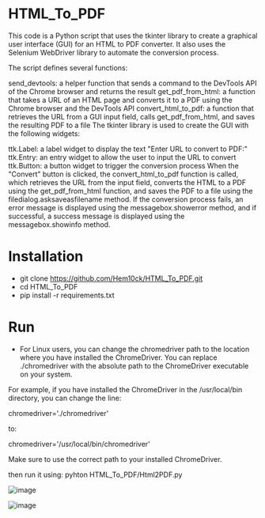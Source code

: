 # HTML_To_PDF
This code is a Python script that uses the tkinter library to create a graphical user interface (GUI) for an HTML to PDF converter. It also uses the Selenium WebDriver library to automate the conversion process.

The script defines several functions:

send_devtools: a helper function that sends a command to the DevTools API of the Chrome browser and returns the result
get_pdf_from_html: a function that takes a URL of an HTML page and converts it to a PDF using the Chrome browser and the DevTools API
convert_html_to_pdf: a function that retrieves the URL from a GUI input field, calls get_pdf_from_html, and saves the resulting PDF to a file
The tkinter library is used to create the GUI with the following widgets:

ttk.Label: a label widget to display the text "Enter URL to convert to PDF:"
ttk.Entry: an entry widget to allow the user to input the URL to convert
ttk.Button: a button widget to trigger the conversion process
When the "Convert" button is clicked, the convert_html_to_pdf function is called, which retrieves the URL from the input field, converts the HTML to a PDF using the get_pdf_from_html function, and saves the PDF to a file using the filedialog.asksaveasfilename method. If the conversion process fails, an error message is displayed using the messagebox.showerror method, and if successful, a success message is displayed using the messagebox.showinfo method.

# Installation
- git clone https://github.com/Hem10ck/HTML_To_PDF.git
- cd HTML_To_PDF
- pip install -r requirements.txt

# Run
- For Linux users, you can change the chromedriver path to the location where you have installed the ChromeDriver. You can replace ./chromedriver with the absolute path to the ChromeDriver executable on your system.

For example, if you have installed the ChromeDriver in the /usr/local/bin directory, you can change the line:

chromedriver='./chromedriver'

to:

chromedriver='/usr/local/bin/chromedriver'

Make sure to use the correct path to your installed ChromeDriver.


then run it using:
pyhton HTML_To_PDF/Html2PDF.py

![image](https://user-images.githubusercontent.com/125226131/236208515-7b0b5b4f-f673-4dfb-bb7d-7288f13a9fc1.png)

![image](https://user-images.githubusercontent.com/125226131/236208839-cef2829d-327a-4c21-b3eb-059ba82d1f0f.png)

